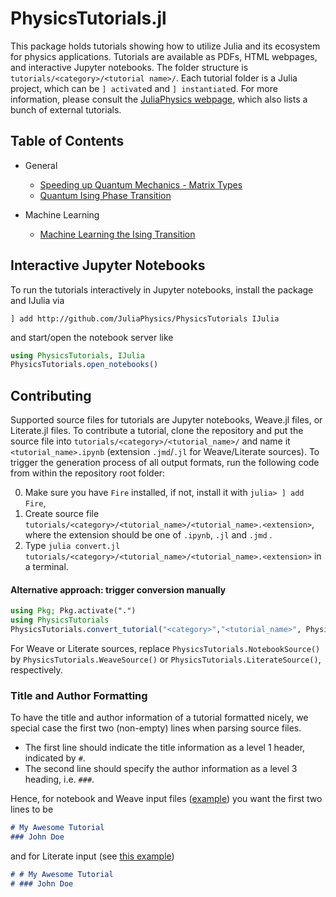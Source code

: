 # PhysicsTutorials.jl
This package holds tutorials showing how to utilize Julia and its ecosystem for physics applications. Tutorials are available as PDFs, HTML webpages, and interactive Jupyter notebooks. The folder structure is `tutorials/<category>/<tutorial name>/`. Each tutorial folder is a Julia project, which can be `] activate`d and `] instantiate`d. For more information, please consult the [JuliaPhysics webpage](http://juliaphysics.github.io), which also lists a bunch of external tutorials.

## Table of Contents

* General
  * [Speeding up Quantum Mechanics - Matrix Types](https://juliaphysics.github.io/PhysicsTutorials.jl/tutorials/general/matrix_types/matrix_types.html)
  * [Quantum Ising Phase Transition](https://juliaphysics.github.io/PhysicsTutorials.jl/tutorials/general/quantum_ising/quantum_ising.html)
  
* Machine Learning
  * [Machine Learning the Ising Transition](https://juliaphysics.github.io/PhysicsTutorials.jl/tutorials/machine_learning/ml_ising/ml_ising.html)

## Interactive Jupyter Notebooks

To run the tutorials interactively in Jupyter notebooks, install the package and IJulia via

```
] add http://github.com/JuliaPhysics/PhysicsTutorials IJulia
```

and start/open the notebook server like

```julia
using PhysicsTutorials, IJulia
PhysicsTutorials.open_notebooks()
```

## Contributing

Supported source files for tutorials are Jupyter notebooks, Weave.jl files, or Literate.jl files.
To contribute a tutorial, clone the repository and put the source file into `tutorials/<category>/<tutorial_name>/` and name it `<tutorial_name>.ipynb` (extension `.jmd`/`.jl` for Weave/Literate sources). To trigger the generation process of all output formats, run the following code from within the repository root folder:

0. Make sure you have `Fire` installed, if not, install it with `julia> ] add Fire`,
1. Create source file `tutorials/<category>/<tutorial_name>/<tutorial_name>.<extension>`, where the extension should be one of `.ipynb`, `.jl` and `.jmd` .
2. Type `julia convert.jl tutorials/<category>/<tutorial_name>/<tutorial_name>.<extension>` in a terminal.


#### Alternative approach: trigger conversion manually

```julia
using Pkg; Pkg.activate(".")
using PhysicsTutorials
PhysicsTutorials.convert_tutorial("<category>","<tutorial_name>", PhysicsTutorials.NotebookSource())
```

For Weave or Literate sources, replace `PhysicsTutorials.NotebookSource()` by `PhysicsTutorials.WeaveSource()` or `PhysicsTutorials.LiterateSource()`, respectively.

### Title and Author Formatting
To have the title and author information of a tutorial formatted nicely, we special case the first two (non-empty) lines when parsing source files.

* The first line should indicate the title information as a level 1 header, indicated by `#`.
* The second line should specify the author information as a level 3 heading, i.e. `###`.

Hence, for notebook and Weave input files ([example](tutorials/machine_learning/ml_ising/ml_ising.ipynb)) you want the first two lines to be

```markdown
# My Awesome Tutorial
### John Doe
```

and for Literate input (see [this example](tutorials/general/matrix_types/matrix_types.jl))

```markdown
# # My Awesome Tutorial
# ### John Doe
```
